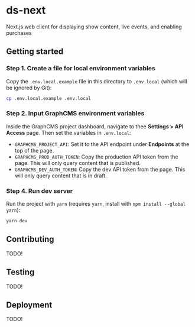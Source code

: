 # ds-next

Next.js web client for displaying show content, live events, and enabling purchases

## Getting started

### Step 1. Create a file for local environment variables

Copy the `.env.local.example` file in this directory to `.env.local` (which will be ignored by Git):

```bash
cp .env.local.example .env.local
```

### Step 2. Input GraphCMS environment variables

Inside the GraphCMS project dashboard, navigate to thee **Settings > API Access** page. Then set the variables in `.env.local`:

- `GRAPHCMS_PROJECT_API`: Set it to the API endpoint under **Endpoints** at the top of the page.
- `GRAPHCMS_PROD_AUTH_TOKEN`: Copy the production API token from the page. This will only query content that is published.
- `GRAPHCMS_DEV_AUTH_TOKEN`: Copy the dev API token from the page. This will only query content that is in draft.

### Step 4. Run dev server

Run the project with `yarn` (requires `yarn`, install with `npm install --global yarn`):

```bash
yarn dev
```

## Contributing

TODO!

## Testing

TODO!

## Deployment

TODO!
